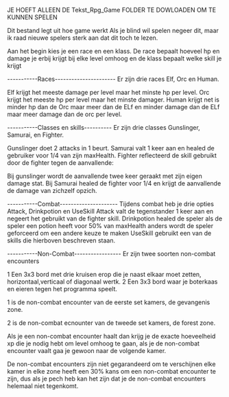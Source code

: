 JE HOEFT ALLEEN DE Tekst_Rpg_Game FOLDER TE DOWLOADEN OM TE KUNNEN SPELEN

Dit bestand legt uit hoe game werkt 
Als je blind wil spelen negeer dit, maar ik raad nieuwe spelers sterk aan dat dit toch te lezen.

Aan het begin kies je een race en een klass. De race bepaalt hoeveel hp en damage je erbij krijgt bij elke level omhoog en de klass bepaalt welke skill je krijgt

-----------Races----------------------
Er zijn drie races Elf, Orc en Human.

Elf krijgt het meeste damage per level maar het minste hp per level.
Orc krijgt het meeste hp per level maar het minste damager.
Human krijgt net is minder hp dan de Orc maar meer dan de ELf en minder damage dan de ELf maar meer damage dan de orc per level.

-----------Classes en skills----------
Er zijn drie classes Gunslinger, Samurai, en Fighter.

Gunslinger doet 2 attacks in 1 beurt.
Samurai valt 1 keer aan en healed de gebruiker voor 1/4 van zijn maxHealth.
Fighter reflecteerd de skill gebruikt door de fighter tegen de aanvallende:

Bij gunslinger wordt de aanvallende twee keer geraakt met zijn eigen damage stat.
Bij Samurai healed de fighter voor 1/4 en krijgt de aanvallende de damage van zichzelf opzich.

-----------Combat---------------------
Tijdens combat heb je drie opties Attack, Drinkpotion en UseSkill
Attack valt de tegenstander 1 keer aan en negeert het gebruikt van de fighter skill.
Drinkpotion healed de speler als de speler een potion heeft voor 50% van maxHealth anders wordt de speler geforceerd om een andere keuze te maken
UseSkill gebruikt een van de skills die hierboven beschreven staan.

-----------Non-Combat-----------------
Er zijn twee soorten non-combat encounters

1 Een 3x3 bord met drie kruisen erop die je naast elkaar moet zetten, horizontaal,verticaal of diagonaal wertk.
2 Een 3x3 bord waar je boterkaas en eieren tegen het programma speelt.

1 is de non-combat encounter van de eerste set kamers, de gevangenis zone.

2 is de non-combat ecnounter van de tweede set kamers, de forest zone.

Als je een non-combat encounter haalt dan krijg je de exacte hoeveelheid xp die je nodig hebt om level omhoog te gaan, als je de non-combat encounter vaalt gaa je gewoon naar
de volgende kamer.

De non-combat encounters zijn niet gegarandeerd om te verschijnen elke kamer in elke zone heeft een 30% kans om een non-combat encounter te zijn, 
dus als je pech heb kan het zijn dat je de non-combat encounters helemaal niet tegenkomt.




